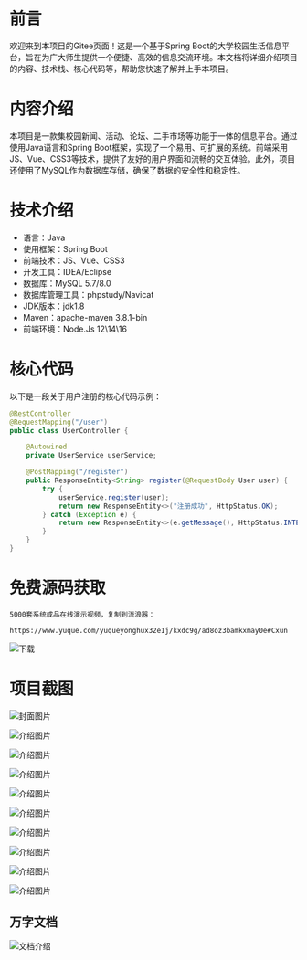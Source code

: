 # 前言

欢迎来到本项目的Gitee页面！这是一个基于Spring Boot的大学校园生活信息平台，旨在为广大师生提供一个便捷、高效的信息交流环境。本文档将详细介绍项目的内容、技术栈、核心代码等，帮助您快速了解并上手本项目。

# 内容介绍

本项目是一款集校园新闻、活动、论坛、二手市场等功能于一体的信息平台。通过使用Java语言和Spring Boot框架，实现了一个易用、可扩展的系统。前端采用JS、Vue、CSS3等技术，提供了友好的用户界面和流畅的交互体验。此外，项目还使用了MySQL作为数据库存储，确保了数据的安全性和稳定性。

# 技术介绍

- 语言：Java
- 使用框架：Spring Boot
- 前端技术：JS、Vue、CSS3
- 开发工具：IDEA/Eclipse
- 数据库：MySQL 5.7/8.0
- 数据库管理工具：phpstudy/Navicat
- JDK版本：jdk1.8
- Maven：apache-maven 3.8.1-bin
- 前端环境：Node.Js 12\14\16

# 核心代码

以下是一段关于用户注册的核心代码示例：

```java
@RestController
@RequestMapping("/user")
public class UserController {

    @Autowired
    private UserService userService;

    @PostMapping("/register")
    public ResponseEntity<String> register(@RequestBody User user) {
        try {
            userService.register(user);
            return new ResponseEntity<>("注册成功", HttpStatus.OK);
        } catch (Exception e) {
            return new ResponseEntity<>(e.getMessage(), HttpStatus.INTERNAL_SERVER_ERROR);
        }
    }
}
```

# 免费源码获取

```
5000套系统成品在线演示视频，复制到流浪器： 
```
```
https://www.yuque.com/yuqueyonghux32e1j/kxdc9g/ad8oz3bamkxmay0e#Cxun
```
![下载](https://img12.360buyimg.com/ddimg/jfs/t1/339687/11/1349/28408/68ad865fF412d7877/adaa650483a100f2.jpg)

# 项目截图

![封面图片](https://img11.360buyimg.com/ddimg/jfs/t1/317122/3/25347/248607/689eae28F22f15396/826c9e5d4a5b724e.jpg)

![介绍图片](https://img11.360buyimg.com/ddimg/jfs/t1/313696/32/26194/213682/689eae08F32fa52c4/9f0f8829d402ae4b.jpg)

![介绍图片](https://img11.360buyimg.com/ddimg/jfs/t1/312236/30/26398/209447/689eae08F0bd0c033/738bc74f85cd3b9c.jpg)

![介绍图片](https://img11.360buyimg.com/ddimg/jfs/t1/286925/10/24204/27605/689eae09Fb0bdb08e/890e8552ad0d414c.jpg)

![介绍图片](https://img13.360buyimg.com/ddimg/jfs/t1/310225/39/26437/33022/689eae09F6bb1b635/fecb584dc418e5a0.jpg)

![介绍图片](https://img11.360buyimg.com/ddimg/jfs/t1/328443/7/4704/26388/689eae0bF0e7e3e24/80c6618c20cb3198.jpg)

![介绍图片](https://img10.360buyimg.com/ddimg/jfs/t1/318267/3/25554/29877/689eae0bFe4de3434/90cbe8d1d9a5af40.jpg)

![介绍图片](https://img12.360buyimg.com/ddimg/jfs/t1/311207/40/26543/62897/689eae0cF5633d1bb/af893319aa5171f6.jpg)

![介绍图片](https://img12.360buyimg.com/ddimg/jfs/t1/320476/38/24574/31871/689eae0dF9b53e625/a98c0bfc2841511b.jpg)

![介绍图片](https://img10.360buyimg.com/ddimg/jfs/t1/291129/19/21455/62320/689eae0cF77bb6042/8e498ea7d1d5e41a.jpg)


## 万字文档
![文档介绍](https://img14.360buyimg.com/ddimg/jfs/t1/338393/1/3576/156947/68b1ad0cF74dc525c/ff9cd6c574295685.jpg)
